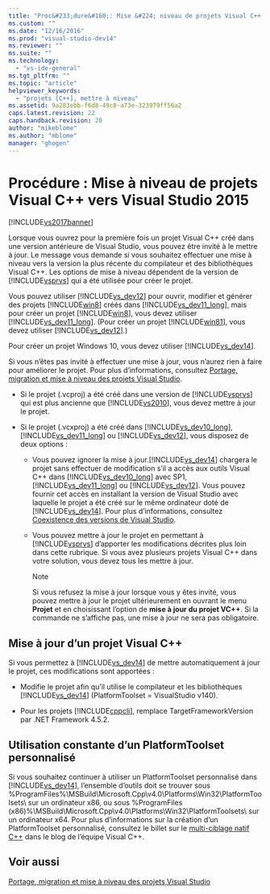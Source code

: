 ```yaml
---
title: "Proc&#233;dure&#160;: Mise &#224; niveau de projets Visual C++ vers Visual Studio&#160;2015 | Microsoft Docs"
ms.custom: ""
ms.date: "12/16/2016"
ms.prod: "visual-studio-dev14"
ms.reviewer: ""
ms.suite: ""
ms.technology: 
  - "vs-ide-general"
ms.tgt_pltfrm: ""
ms.topic: "article"
helpviewer_keywords: 
  - "projets [C++], mettre à niveau"
ms.assetid: 9a283ebb-f6d8-49c0-a73e-323979ff56a2
caps.latest.revision: 22
caps.handback.revision: 20
author: "mikeblome"
ms.author: "mblome"
manager: "ghogen"
---
```

# Proc&#233;dure&#160;: Mise &#224; niveau de projets Visual C++ vers Visual Studio&#160;2015
[!INCLUDE[vs2017banner](../code-quality/includes/vs2017banner.md)]

Lorsque vous ouvrez pour la première fois un projet Visual C\+\+ créé dans une version antérieure de Visual Studio, vous pouvez être invité à le mettre à jour. Le message vous demande si vous souhaitez effectuer une mise à niveau vers la version la plus récente du compilateur et des bibliothèques Visual C\+\+. Les options de mise à niveau dépendent de la version de [!INCLUDE[vsprvs](../code-quality/includes/vsprvs_md.md)] qui a été utilisée pour créer le projet.  
  
 Vous pouvez utiliser [!INCLUDE[vs_dev12](../data-tools/includes/vs_dev12_md.md)] pour ouvrir, modifier et générer des projets [!INCLUDE[win8](../debugger/includes/win8_md.md)] créés dans [!INCLUDE[vs_dev11_long](../data-tools/includes/vs_dev11_long_md.md)], mais pour créer un projet [!INCLUDE[win8](../debugger/includes/win8_md.md)], vous devez utiliser [!INCLUDE[vs_dev11_long](../data-tools/includes/vs_dev11_long_md.md)]. \(Pour créer un projet [!INCLUDE[win81](../debugger/includes/win81_md.md)], vous devez utiliser [!INCLUDE[vs_dev12](../data-tools/includes/vs_dev12_md.md)].\)  
  
 Pour créer un projet Windows 10, vous devez utiliser [!INCLUDE[vs_dev14](../porting/includes/vs_dev14_md.md)].  
  
 Si vous n’êtes pas invité à effectuer une mise à jour, vous n’aurez rien à faire pour améliorer le projet. Pour plus d’informations, consultez [Portage, migration et mise à niveau des projets Visual Studio](../porting/porting-migrating-and-upgrading-visual-studio-projects.md).  
  
-   Si le projet \(.vcproj\) a été créé dans une version de [!INCLUDE[vsprvs](../code-quality/includes/vsprvs_md.md)] qui est plus ancienne que [!INCLUDE[vs2010](../modeling/includes/vs2010_md.md)], vous devez mettre à jour le projet.  
  
-   Si le projet \(.vcxproj\) a été créé dans [!INCLUDE[vs_dev10_long](../code-quality/includes/vs_dev10_long_md.md)], [!INCLUDE[vs_dev11_long](../data-tools/includes/vs_dev11_long_md.md)] ou [!INCLUDE[vs_dev12](../data-tools/includes/vs_dev12_md.md)], vous disposez de deux options :  
  
    -   Vous pouvez ignorer la mise à jour.[!INCLUDE[vs_dev14](../porting/includes/vs_dev14_md.md)] chargera le projet sans effectuer de modification s’il a accès aux outils Visual C\+\+ dans [!INCLUDE[vs_dev10_long](../code-quality/includes/vs_dev10_long_md.md)] avec SP1, [!INCLUDE[vs_dev11_long](../data-tools/includes/vs_dev11_long_md.md)] ou [!INCLUDE[vs_dev12](../data-tools/includes/vs_dev12_md.md)]. Vous pouvez fournir cet accès en installant la version de Visual Studio avec laquelle le projet a été créé sur le même ordinateur doté de [!INCLUDE[vs_dev14](../porting/includes/vs_dev14_md.md)]. Pour plus d’informations, consultez [Coexistence des versions de Visual Studio](../Topic/Installing%20Visual%20Studio%20Versions%20Side-by-Side.md).  
  
    -   Vous pouvez mettre à jour le projet en permettant à [!INCLUDE[vsprvs](../code-quality/includes/vsprvs_md.md)] d’apporter les modifications décrites plus loin dans cette rubrique. Si vous avez plusieurs projets Visual C\+\+ dans votre solution, vous devez tous les mettre à jour.  
  
        > [!NOTE]
        >  Si vous refusez la mise à jour lorsque vous y êtes invité, vous pouvez mettre à jour le projet ultérieurement en ouvrant le menu **Projet** et en choisissant l’option de **mise à jour du projet VC\+\+**. Si la commande ne s’affiche pas, une mise à jour ne sera pas obligatoire.  
  
## Mise à jour d’un projet Visual C\+\+  
 Si vous permettez à [!INCLUDE[vs_dev14](../porting/includes/vs_dev14_md.md)] de mettre automatiquement à jour le projet, ces modifications sont apportées :  
  
-   Modifie le projet afin qu’il utilise le compilateur et les bibliothèques [!INCLUDE[vs_dev14](../porting/includes/vs_dev14_md.md)] \(PlatformToolset \= VisualStudio v140\).  
  
-   Pour les projets [!INCLUDE[cppcli](../misc/includes/cppcli_md.md)], remplace TargetFrameworkVersion par .NET Framework 4.5.2.  
  
## Utilisation constante d’un PlatformToolset personnalisé  
 Si vous souhaitez continuer à utiliser un PlatformToolset personnalisé dans [!INCLUDE[vs_dev14](../porting/includes/vs_dev14_md.md)], l’ensemble d’outils doit se trouver sous %ProgramFiles%\\MSBuild\\Microsoft.Cpp\\v4.0\\Platforms\\Win32\\PlatformToolsets\\ sur un ordinateur x86, ou sous %ProgramFiles \(x86\)%\\MSBuild\\Microsoft.Cpp\\v4.0\\Platforms\\Win32\\PlatformToolsets\\ sur un ordinateur x64. Pour plus d’informations sur la création d’un PlatformToolset personnalisé, consultez le billet sur le [multi\-ciblage natif C\+\+](http://go.microsoft.com/fwlink/?LinkId=248587) dans le blog de l’équipe Visual C\+\+.  
  
## Voir aussi  
 [Portage, migration et mise à niveau des projets Visual Studio](../porting/porting-migrating-and-upgrading-visual-studio-projects.md)